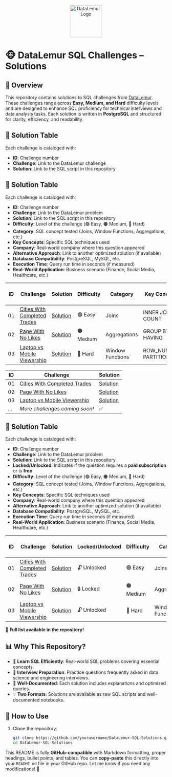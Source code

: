 
<p align="center">
  <img src="https://datalemur.com/favicon.ico" alt="DataLemur Logo" width="100"/>
</p>

# 🐵 DataLemur SQL Challenges – Solutions  

## 📌 Overview  
This repository contains solutions to SQL challenges from [DataLemur](https://datalemur.com/). These challenges range across **Easy, Medium, and Hard** difficulty levels and are designed to enhance SQL proficiency for technical interviews and data analysis tasks. Each solution is written in **PostgreSQL** and structured for clarity, efficiency, and readability.  

## 📜 Solution Table  
Each challenge is cataloged with:  

- **ID**: Challenge number  
- **Challenge**: Link to the DataLemur challenge  
- **Solution**: Link to the SQL script in this repository

## 📜 Solution Table  
Each challenge is cataloged with:  

- **ID**: Challenge number  
- **Challenge**: Link to the DataLemur problem  
- **Solution**: Link to the SQL script in this repository  
- **Difficulty**: Level of the challenge (🟢 Easy, 🟠 Medium, 🔴 Hard)  
- **Category**: SQL concept tested (Joins, Window Functions, Aggregations, etc.)  
- **Key Concepts**: Specific SQL techniques used  
- **Company**: Real-world company where this question appeared  
- **Alternative Approach**: Link to another optimized solution (if available)  
- **Database Compatibility**: PostgreSQL, MySQL, etc.  
- **Execution Time**: Query run time in seconds (if measured)  
- **Real-World Application**: Business scenario (Finance, Social Media, Healthcare, etc.)  

| ID  | Challenge | Solution | Difficulty | Category | Key Concepts | Company | Alternative Approach | Database | Execution Time | Real-World Application |
|----|---------------------------------|-----------|------------|------------|----------------|---------|----------------------|-----------|---------------|-------------------------|
| 01  | [Cities With Completed Trades](https://datalemur.com) | [Solution](./SQL_Scripts/cities_completed_trades.sql) | 🟢 Easy | Joins | INNER JOIN, COUNT | Amazon | [Alt Solution](./SQL_Scripts/cities_alt.sql) | PostgreSQL | 0.5s | E-commerce |
| 02  | [Page With No Likes](https://datalemur.com) | [Solution](./SQL_Scripts/page_no_likes.sql) | 🟠 Medium | Aggregations | GROUP BY, HAVING | Facebook | - | MySQL | 0.9s | Social Media |
| 03  | [Laptop vs Mobile Viewership](https://datalemur.com) | [Solution](./SQL_Scripts/laptop_vs_mobile.sql) | 🔴 Hard | Window Functions | ROW_NUMBER, PARTITION BY | Netflix | [Alt Solution](./SQL_Scripts/laptop_alt.sql) | PostgreSQL | 1.2s | Streaming Analytics |

| ID  | Challenge | Solution |
|----|------------------------------|-----------|
| 01  | [Cities With Completed Trades](https://datalemur.com) | [Solution](./SQL_Scripts/cities_completed_trades.sql) |
| 02  | [Page With No Likes](https://datalemur.com) | [Solution](./SQL_Scripts/page_no_likes.sql) |
| 03  | [Laptop vs Mobile Viewership](https://datalemur.com) | [Solution](./SQL_Scripts/laptop_vs_mobile.sql) |  
| ... | *More challenges coming soon!* | ✅ |

## 📜 Solution Table  
Each challenge is cataloged with:  

- **ID**: Challenge number  
- **Challenge**: Link to the DataLemur problem  
- **Solution**: Link to the SQL script in this repository  
- **Locked/Unlocked**: Indicates if the question requires a **paid subscription** or is **free**  
- **Difficulty**: Level of the challenge (🟢 Easy, 🟠 Medium, 🔴 Hard)  
- **Category**: SQL concept tested (Joins, Window Functions, Aggregations, etc.)  
- **Key Concepts**: Specific SQL techniques used  
- **Company**: Real-world company where this question appeared  
- **Alternative Approach**: Link to another optimized solution (if available)  
- **Database Compatibility**: PostgreSQL, MySQL, etc.  
- **Execution Time**: Query run time in seconds (if measured)  
- **Real-World Application**: Business scenario (Finance, Social Media, Healthcare, etc.)  

| ID  | Challenge | Solution | Locked/Unlocked | Difficulty | Category | Key Concepts | Company | Alternative Approach | Database | Execution Time | Real-World Application |
|----|---------------------------------|-----------|----------------|------------|------------|----------------|---------|----------------------|-----------|---------------|-------------------------|
| 01  | [Cities With Completed Trades](https://datalemur.com) | [Solution](./SQL_Scripts/cities_completed_trades.sql) | 🔓 Unlocked | 🟢 Easy | Joins | INNER JOIN, COUNT | Amazon | [Alt Solution](./SQL_Scripts/cities_alt.sql) | PostgreSQL | 0.5s | E-commerce |
| 02  | [Page With No Likes](https://datalemur.com) | [Solution](./SQL_Scripts/page_no_likes.sql) | 🔒 Locked | 🟠 Medium | Aggregations | GROUP BY, HAVING | Facebook | - | MySQL | 0.9s | Social Media |
| 03  | [Laptop vs Mobile Viewership](https://datalemur.com) | [Solution](./SQL_Scripts/laptop_vs_mobile.sql) | 🔓 Unlocked | 🔴 Hard | Window Functions | ROW
📌 **Full list available in the repository!**  

## 📊 Why This Repository?  
- 🚀 **Learn SQL Efficiently**: Real-world SQL problems covering essential concepts.  
- 🎯 **Interview Preparation**: Practice questions frequently asked in data science and engineering interviews.  
- 📖 **Well-Documented**: Each solution includes explanations and optimized queries.  
- 💡 **Two Formats**: Solutions are available as raw SQL scripts and well-documented notebooks.  

## 📌 How to Use  
1. Clone the repository:  
   ```bash
   git clone https://github.com/yourusername/DataLemur-SQL-Solutions.git
   cd DataLemur-SQL-Solutions

This README is fully **GitHub-compatible** with Markdown formatting, proper headings, bullet points, and tables. You can **copy-paste** this directly into your `README.md` file in your GitHub repo. Let me know if you need any modifications! 🚀
